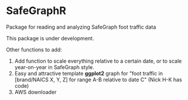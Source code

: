 # SafeGraphR
Package for reading and analyzing SafeGraph foot traffic data

This package is under development.

Other functions to add:
1. Add function to scale everything relative to a certain date, or to scale year-on-year in SafeGraph style.
2. Easy and attractive template **ggplot2** graph for "foot traffic in [brand/NAICS X, Y, Z] for range A-B relative to date C" (Nick H-K has code)
3. AWS downloader
